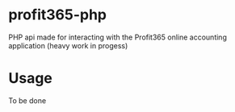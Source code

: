 # profit365-php
PHP api made for interacting with the Profit365 online accounting application (heavy work in progess)

# Usage
To be done
